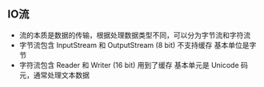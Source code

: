 ## IO流
- 流的本质是数据的传输，根据处理数据类型不同，可以分为字节流和字符流
- 字节流包含  InputStream 和 OutputStream (8 bit) 不支持缓存 基本单位是字节
- 字符流包含 Reader 和 Writer (16 bit) 用到了缓存 基本单元是 Unicode 码元，通常处理文本数据